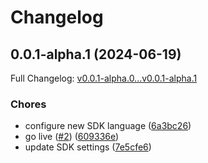 # Changelog

## 0.0.1-alpha.1 (2024-06-19)

Full Changelog: [v0.0.1-alpha.0...v0.0.1-alpha.1](https://github.com/Waldeedle/stainless-go/compare/v0.0.1-alpha.0...v0.0.1-alpha.1)

### Chores

* configure new SDK language ([6a3bc26](https://github.com/Waldeedle/stainless-go/commit/6a3bc260f60e2ecbb47b45fc56c56a0f75df8418))
* go live ([#2](https://github.com/Waldeedle/stainless-go/issues/2)) ([609336e](https://github.com/Waldeedle/stainless-go/commit/609336e2fc103c02246e2a467c9fad79dd4c8336))
* update SDK settings ([7e5cfe6](https://github.com/Waldeedle/stainless-go/commit/7e5cfe6cec43cb579245b74e9390d9b470cdf206))
